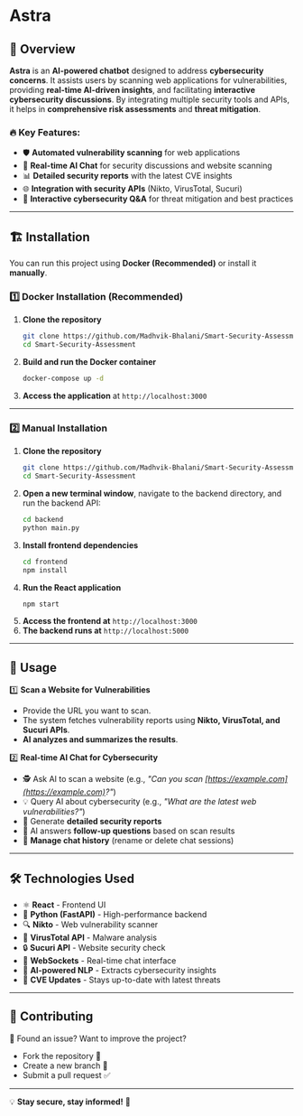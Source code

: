 # Astra

## 🚀 Overview

**Astra** is an **AI-powered chatbot** designed to address **cybersecurity concerns**. It assists users by scanning web applications for vulnerabilities, providing **real-time AI-driven insights**, and facilitating **interactive cybersecurity discussions**. By integrating multiple security tools and APIs, it helps in **comprehensive risk assessments** and **threat mitigation**.
### 🔥 Key Features:

- 🛡️ **Automated vulnerability scanning** for web applications
- 🤖 **Real-time AI Chat** for security discussions and website scanning
- 📊 **Detailed security reports** with the latest CVE insights
- 🌐 **Integration with security APIs** (Nikto, VirusTotal, Sucuri)
- 🚀 **Interactive cybersecurity Q&A** for threat mitigation and best practices

---

## 🏗️ Installation

You can run this project using **Docker (Recommended)** or install it **manually**.

### **1️⃣ Docker Installation (Recommended)**

1. **Clone the repository**
   ```bash
   git clone https://github.com/Madhvik-Bhalani/Smart-Security-Assessment.git
   cd Smart-Security-Assessment
   ```
2. **Build and run the Docker container**
   ```bash
   docker-compose up -d
   ```
3. **Access the application** at `http://localhost:3000`

---

### **2️⃣ Manual Installation**

1. **Clone the repository**
   ```bash
   git clone https://github.com/Madhvik-Bhalani/Smart-Security-Assessment.git
   cd Smart-Security-Assessment
   ```
2. **Open a new terminal window**, navigate to the backend directory, and run the backend API:
   ```bash
   cd backend
   python main.py
   ```
3. **Install frontend dependencies**
   ```bash
   cd frontend
   npm install
   ```
4. **Run the React application**
   ```bash
   npm start
   ```
5. **Access the frontend at** `http://localhost:3000`
6. **The backend runs at** `http://localhost:5000`

---

## 🎯 Usage

1️⃣ **Scan a Website for Vulnerabilities**

- Provide the URL you want to scan.
- The system fetches vulnerability reports using **Nikto, VirusTotal, and Sucuri APIs**.
- **AI analyzes and summarizes the results**.

2️⃣ **Real-time AI Chat for Cybersecurity**

- 🕵️ Ask AI to scan a website (e.g., *"Can you scan [https://example.com](https://example.com)?"*)
- 💡 Query AI about cybersecurity (e.g., *"What are the latest web vulnerabilities?"*)
- 📜 Generate **detailed security reports**
- 🔄 AI answers **follow-up questions** based on scan results
- 📁 **Manage chat history** (rename or delete chat sessions)

---

## 🛠️ Technologies Used

- ⚛️ **React** - Frontend UI
- 🐍 **Python (FastAPI)** - High-performance backend
- 🔍 **Nikto** - Web vulnerability scanner
- 🦠 **VirusTotal API** - Malware analysis
- 🔒 **Sucuri API** - Website security check
- 📡 **WebSockets** - Real-time chat interface
- 🤖 **AI-powered NLP** - Extracts cybersecurity insights
- 📌 **CVE Updates** - Stays up-to-date with latest threats

---

## 🤝 Contributing

🔹 Found an issue? Want to improve the project?

- Fork the repository 🍴
- Create a new branch 🌱
- Submit a pull request ✅

---


💡 **Stay secure, stay informed!** 🔐

